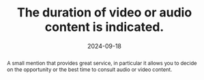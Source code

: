 ---
N: '118'
Rubrique: Images et médias
title: The duration of video or audio content is indicated.
abstract: A small mention that provides great service, in particular it allows you to decide on the opportunity or the best time to consult audio or video content.
categories: ["Images and media"]
agrege: O4118-E029
opquast: '4 118'
indiceebook: '29'
description: "Rule n° 029"
before: "028"
weight: "029"
after: "030"
actif: '1'
layout: rules
date: 2024-09-18
tags: ["Accessibility", ""]
objectif: ["Inform the user so that they can make an informed decision whether or not to view or download the content in question.", "
Making content accessible to people with disabilities"]
Meo: ["Accompany each video or audio content with the mention of its duration."]
Check: ["Check that the duration of each audio or video content is indicated before viewing it.", "
Check that the indicated duration corresponds to the actual duration, or that it is a sufficient order of magnitude."]
Controle: [""
]
epubcheck: false
ace: false
Source: ["Opquast"]
Referentiel: [""]
Steps: ["Conception", "Editorial"]
---